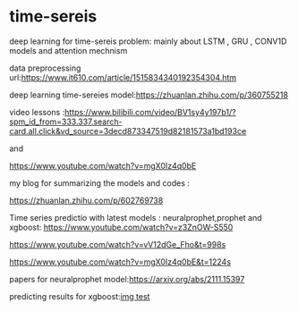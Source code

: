 # time-sereis
deep learning for time-sereis problem:  mainly  about LSTM , GRU  ,  CONV1D models and attention mechnism


data preprocessing url:https://www.it610.com/article/1515834340192354304.htm



deep learning time-sereies model:https://zhuanlan.zhihu.com/p/360755218


video lessons :https://www.bilibili.com/video/BV1sy4y197b1/?spm_id_from=333.337.search-card.all.click&vd_source=3decd873347519d82181573a1bd193ce

and

https://www.youtube.com/watch?v=mgX0Iz4q0bE


my blog for summarizing the models and codes :

https://zhuanlan.zhihu.com/p/602769738


Time series predictio with latest models : neuralprophet,prophet and xgboost:
https://www.youtube.com/watch?v=z3ZnOW-S550

https://www.youtube.com/watch?v=vV12dGe_Fho&t=998s


https://www.youtube.com/watch?v=mgX0Iz4q0bE&t=1224s


papers for neuralprophet model:https://arxiv.org/abs/2111.15397

predicting results for xgboost:[img test](https://github.com/ZeonlungPun/time-sereis/blob/main/Figure_1.png)


